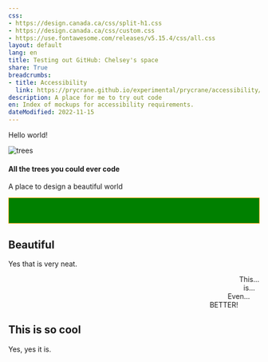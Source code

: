 ```yaml
---
css:
- https://design.canada.ca/css/split-h1.css
- https://design.canada.ca/css/custom.css
- https://use.fontawesome.com/releases/v5.15.4/css/all.css
layout: default
lang: en
title: Testing out GitHub: Chelsey's space
share: True
breadcrumbs:
- title: Accessibility
  link: https://prycrane.github.io/experimental/prycrane/accessibility/
description: A place for me to try out code
en: Index of mockups for accessibility requirements. 
dateModified: 2022-11-15
---
```

<p>Hello world!</p>
<div class="row">
	<div class="col-xs-12">
		<div>
			<img class="img-responsive full-width" src="https://pcweb.azureedge.net/-/media/pn-np/on/rouge/WET4/activ/1920x480-tallgrass.jpg" alt="trees">
			<div class="well header-rwd pstn-tp-sm mrgn-tp-lg mrgn-bttm-md">
				<h4 class="mrgn-tp-md">All the trees you could ever code</h4>
				<p>A place to design a beautiful world</p>
			</div>
		</div>
	</div>
</div>
<style>
.scroll-left {
 height: 50px;	
 overflow: hidden;
 position: relative;
 background: green;
 color: white;
 border: 1px solid orange;
}
.scroll-left p {
 position: absolute;
 width: 100%;
 height: 100%;
 margin: 0;
 line-height: 50px;
 text-align: center;
 /* Starting position */
 transform:translateX(100%);
 /* Apply animation to this element */
 animation: scroll-left 15s linear infinite;
}
/* Move it (define the animation) */
@keyframes scroll-left {
 0%   {
 transform: translateX(100%); 		
 }
 100% {
 transform: translateX(-100%); 
 }
}
</style>

<div class="scroll-left">
<p>Don't you just love retro banners like this... not!</p>
</div>


## Beautiful

Yes that is very neat.

<marquee behavior="alternate" scrollamount="1">This...</marquee>
<marquee behavior="alternate" scrollamount="12">is...</marquee>
<marquee behavior="alternate" scrollamount="25">Even...</marquee>
<marquee behavior="alternate" scrollamount="55">BETTER!</marquee>


## This is so cool

Yes, yes it is.
